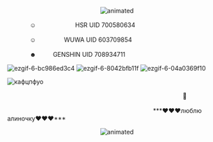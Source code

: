 <p align="center">
<img src=https://github.com/impostorTV/IMPOSTORTV/assets/171691477/6dfd40f7-74a7-411c-b32f-d017fd52cf19 alt="animated" />
</p> 

ㅤㅤㅤㅤ☺ㅤㅤㅤㅤㅤㅤㅤHSR UID 700580634

ㅤㅤㅤㅤ☺ㅤㅤㅤㅤㅤWUWA UID 603709854

ㅤㅤㅤㅤ☻ㅤㅤㅤGENSHIN UID 708934711

![ezgif-6-bc986ed3c4](https://github.com/impostorTV/IMPOSTORTV/assets/171691477/a2ddc562-7aad-4fea-9092-17507aba7f5a) ![ezgif-6-8042bfb11f](https://github.com/impostorTV/IMPOSTORTV/assets/171691477/6cccb625-6cd9-4994-9b7d-863859282373) ![ezgif-6-04a0369f10](https://github.com/impostorTV/IMPOSTORTV/assets/171691477/958004f7-0aeb-4049-86b1-3a9617c2c405)





![кафцпфуо](https://github.com/impostorTV/IMPOSTORTV/assets/171691477/c7d568b3-38e9-4d69-bed5-136db08841e9)

ㅤㅤㅤㅤㅤㅤㅤㅤㅤㅤㅤㅤㅤㅤㅤㅤㅤㅤㅤㅤㅤㅤㅤㅤㅤㅤㅤㅤㅤㅤㅤ 🦔

ㅤㅤㅤㅤㅤㅤㅤㅤㅤㅤㅤㅤㅤㅤㅤㅤㅤㅤㅤㅤㅤㅤㅤㅤㅤㅤ***♥♥♥люблю алиночку♥♥♥***

<p align="center">
<img src=https://github.com/impostorTV/IMPOSTORTV/assets/171691477/55e69e66-6b8a-48bc-b44e-68076f3e3f52 alt="animated" />
</p> 
